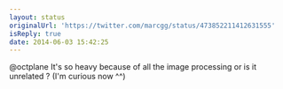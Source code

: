 ```yaml
---
layout: status
originalUrl: 'https://twitter.com/marcgg/status/473852211412631555'
isReply: true
date: 2014-06-03 15:42:25
---
```


@octplane It's so heavy because of all the image processing or is it unrelated ? (I'm curious now ^^)

